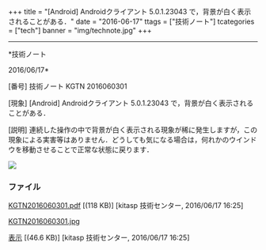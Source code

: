 ﻿+++
title = "[Android] Androidクライアント 5.0.1.23043 で，背景が白く表示されることがある．"
date = "2016-06-17"
ttags = ["技術ノート"]
tcategories = ["tech"]
banner = "img/technote.jpg"
+++

-----------------------------------------------------------------------------------------------------------------------------

*技術ノート

2016/06/17*


[番号]
技術ノート KGTN 2016060301

[現象]
[Android] Androidクライアント 5.0.1.23043
で，背景が白く表示されることがある．

[説明]
連続した操作の中で背景が白く表示される現象が稀に発生しますが，この現象による実害等はありません．どうしても気になる場合は，何れかのウインドウを移動させることで正常な状態に戻ります．

![](http://techreport.kitasp.net/attachments/download/2647/KGTN2016060301.jpg)


### ファイル

 
 


[KGTN2016060301.pdf](http://techreport.kitasp.net/attachments/download/2646/KGTN2016060301.pdf)
 [(118 KB)] [kitasp 技術センター, 2016/06/17
16:25]

[KGTN2016060301.jpg](http://techreport.kitasp.net/attachments/download/2647/KGTN2016060301.jpg)

[表示](http://techreport.kitasp.net/attachments/2647/KGTN2016060301.jpg "表示")
 [(46.6 KB)] [kitasp 技術センター, 2016/06/17
16:25]


 


 

